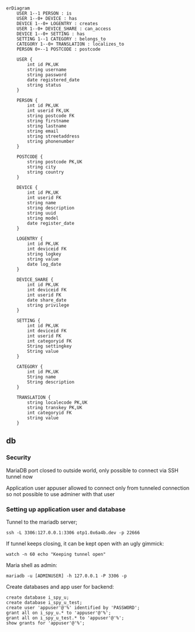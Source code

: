 ```mermaid

erDiagram
    USER 1--1 PERSON : is
    USER 1--0+ DEVICE : has
    DEVICE 1--0+ LOGENTRY : creates
    USER 1--0+ DEVICE_SHARE : can_access
    DEVICE 1--0+ SETTING : has
    SETTING 1--1 CATEGORY : belongs_to
    CATEGORY 1--0+ TRANSLATION : localizes_to
    PERSON 0+--1 POSTCODE : postcode

    USER {
        int id PK,UK
        string username
        string password
        date registered_date
        string status
    }

    PERSON {
        int id PK,UK
        int userid FK,UK
        string postcode FK
        string firstname
        string lastname
        string email
        string streetaddress
        string phonenumber
    }

    POSTCODE {
        string postcode PK,UK
        string city
        string country
    }

    DEVICE {
        int id PK,UK
        int userid FK 
        string name
        string description
        string uuid
        string model
        date register_date
    }

    LOGENTRY {
        int id PK,UK
        int deviceid FK
        string logkey
        string value
        date log_date
    }

    DEVICE_SHARE {
        int id PK,UK
        int deviceid FK
        int userid FK
        date share_date
        string privilege
    }

    SETTING {
        int id PK,UK
        int deviceid FK
        int userid FK
        int categoryid FK
        String settingkey
        String value
    }

    CATEGORY {
        int id PK,UK
        String name
        String description
    }

    TRANSLATION {
        string localecode PK,UK
        string transkey PK,UK
        int categoryid FK
        string value
    }
```


## db


### Security

MariaDB port closed to outside world, only possible to connect via SSH tunnel now

Application user appuser allowed to connect only from tunneled connection so not possible to use adminer with that user


### Setting up application user and database

Tunnel to the mariadb server;
```
ssh -L 3306:127.0.0.1:3306 otp1.0x6a4b.dev -p 22666
```

If tunnel keeps closing, it can be kept open with an ugly gimmick:
```
watch -n 60 echo "Keeping tunnel open"
```

Maria shell as admin:
```
mariadb -u [ADMINUSER] -h 127.0.0.1 -P 3306 -p
```

Create databases and app user for backend:
```
create database i_spy_u;
create database i_spy_u_test;
create user 'appuser'@'%' identified by 'PASSWORD';
grant all on i_spy_u.* to 'appuser'@'%';
grant all on i_spy_u_test.* to 'appuser'@'%';
show grants for 'appuser'@'%';
```

